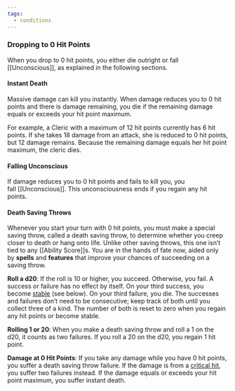 ```yaml
---
tags:
  - conditions
---
```

### Dropping to 0 Hit Points

When you drop to 0 hit points, you either die outright or fall [[Unconscious]], as explained in the following sections.  
  

#### Instant Death

Massive damage can kill you instantly. When damage reduces you to 0 hit points and there is damage remaining, you die if the remaining damage equals or exceeds your hit point maximum.  
  
For example, a Cleric with a maximum of 12 hit points currently has 6 hit points. If she takes 18 damage from an attack, she is reduced to 0 hit points, but 12 damage remains. Because the remaining damage equals her hit point maximum, the cleric dies.  
  

#### Falling Unconscious

If damage reduces you to 0 hit points and fails to kill you, you fall [[Unconscious]]. This unconsciousness ends if you regain any hit points.  
  

#### Death Saving Throws

Whenever you start your turn with 0 hit points, you must make a special saving throw, called a death saving throw, to determine whether you creep closer to death or hang onto life. Unlike other saving throws, this one isn’t tied to any [[Ability Score]]s. You are in the hands of fate now, aided only by **spells** and **features** that improve your chances of succeeding on a saving throw.  
  
**Roll a d20**: If the roll is 10 or higher, you succeed. Otherwise, you fail. A success or failure has no effect by itself. On your third success, you become [stable](https://roll20.net/compendium/dnd5e/Rules:Combat?expansion=34047#toc_57) (see below). On your third failure, you die. The successes and failures don’t need to be consecutive; keep track of both until you collect three of a kind. The number of both is reset to zero when you regain any hit points or become stable.  
  
**Rolling 1 or 20**: When you make a death saving throw and roll a 1 on the d20, it counts as two failures. If you roll a 20 on the d20, you regain 1 hit point.  
  
**Damage at 0 Hit Points**: If you take any damage while you have 0 hit points, you suffer a death saving throw failure. If the damage is from a [critical hit](https://roll20.net/compendium/dnd5e/Rules:Combat?expansion=34047#toc_49), you suffer two failures instead. If the damage equals or exceeds your hit point maximum, you suffer instant death.


